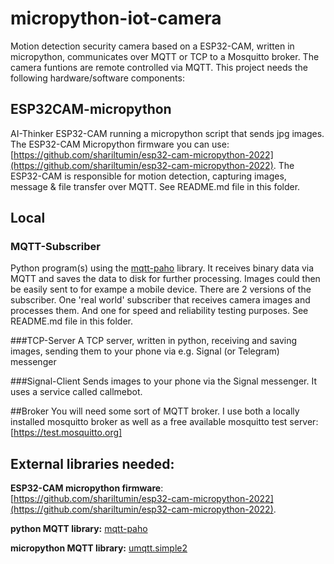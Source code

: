 # micropython-iot-camera

Motion detection security camera based on a ESP32-CAM, written in micropython, communicates over MQTT or TCP to a Mosquitto broker. The camera funtions are remote controlled via MQTT. This project needs the following hardware/software components:

## ESP32CAM-micropython
AI-Thinker ESP32-CAM running a micropython script that sends jpg images. The ESP32-CAM Micropython firmware you can use: [https://github.com/shariltumin/esp32-cam-micropython-2022](https://github.com/shariltumin/esp32-cam-micropython-2022). The ESP32-CAM is responsible for motion detection, capturing images, message & file transfer over MQTT. See README.md file in this folder.

## Local
### MQTT-Subscriber
Python program(s) using the [mqtt-paho](https://pypi.org/project/paho-mqtt/) library. It receives binary data via MQTT and saves the data to disk for further processing. Images could then be easily sent to for exampe a mobile device. There are 2 versions of the subscriber. One 'real world' subscriber that receives camera images and processes them. And one for speed and reliability testing purposes. See README.md file in this folder.

###TCP-Server
A TCP server, written in python, receiving and saving images, sending them to your phone via e.g. Signal (or Telegram) messenger

###Signal-Client
Sends images to your phone via the Signal messenger. It uses a service called callmebot.

##Broker
You will need some sort of MQTT broker. I use both a locally installed mosquitto broker as well as a free available mosquitto test server: [https://test.mosquitto.org]


## External libraries needed:

__ESP32-CAM micropython firmware__: 
[https://github.com/shariltumin/esp32-cam-micropython-2022](https://github.com/shariltumin/esp32-cam-micropython-2022). 

__python MQTT library:__
[mqtt-paho](https://pypi.org/project/paho-mqtt/)

__micropython MQTT library:__
[umqtt.simple2](https://github.com/fizista/micropython-umqtt.simple2)

